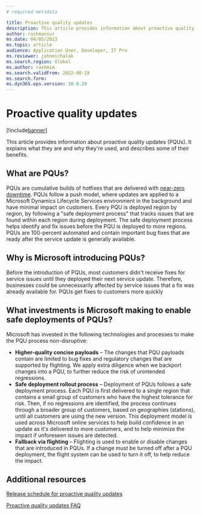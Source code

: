 ```yaml
---
# required metadata

title: Proactive quality updates
description: This article provides information about proactive quality updates (PQUs). It explains what they are and why they're used, and describes some of their benefits.
author: rashmansur
ms.date: 04/05/2023
ms.topic: article
audience: Application User, Developer, IT Pro
ms.reviewer: johnmichalak
ms.search.region: Global
ms.author: rashmim
ms.search.validFrom: 2022-08-19
ms.search.form:
ms.dyn365.ops.version: 10.0.29
---
```


# Proactive quality updates

[!include[banner](../includes/banner.md)]

This article provides information about proactive quality updates (PQUs). It explains what they are and why they're used, and describes some of their benefits.

## What are PQUs?

PQUs are cumulative builds of hotfixes that are delivered with [near-zero downtime](../../dev-itpro/deployment/plannedmaintenance-selfservice.md#what-does-near-zero-downtime-maintenance-mean). PQUs follow a push model, where updates are applied to a Microsoft Dynamics Lifecycle Services environment in the background and have minimal impact on customers. Every PQU is deployed region by region, by following a "safe deployment process" that tracks issues that are found within each region during deployment. The safe deployment process helps identify and fix issues before the PQU is deployed to more regions. PQUs are 100-percent automated and contain important bug fixes that are ready after the service update is generally available.

## Why is Microsoft introducing PQUs?

Before the introduction of PQUs, most customers didn't receive fixes for service issues until they deployed their next service update. Therefore, businesses could be unnecessarily affected by service issues that a fix was already available for. PQUs get fixes to customers more quickly
## What investments is Microsoft making to enable safe deployments of PQUs?

Microsoft has invested in the following technologies and processes to make the PQU process non-disruptive:


- **Higher-quality concise payloads** – The changes that PQU payloads contain are limited to bug fixes and regulatory changes that are supported by flighting. We apply extra diligence when we backport changes into a PQU, to further reduce the risk of unintended regressions.
- **Safe deployment rollout process** – Deployment of PQUs follows a safe deployment process. Each PQU is first delivered to a single region that contains a small group of customers who have the highest tolerance for risk. Then, if no regressions are identified, the process continues through a broader group of customers, based on geographies (stations), until all customers are using the new version. This deployment model is used across Microsoft online services to help build confidence in an update as it's delivered to more customers, and to help minimize the impact if unforeseen issues are detected.
- **Fallback via flighting** – Flighting is used to enable or disable changes that are introduced in PQUs. If a change must be turned off after a PQU deployment, the flight system can be used to turn it off, to help reduce the impact.

## Additional resources

[Release schedule for proactive quality updates](quality-updates-schedule.md)

[Proactive quality updates FAQ](quality-updates-faq.md)
